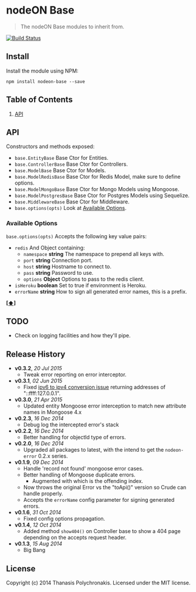 # nodeON Base

> The nodeON Base modules to inherit from.

[![Build Status](https://secure.travis-ci.org/thanpolas/nodeON-base.png?branch=master)](http://travis-ci.org/thanpolas/nodeON-base)


## Install

Install the module using NPM:

```
npm install nodeon-base --save
```

## <a name='TOC'>Table of Contents</a>

1. [API](#api)

## API

Constructors and methods exposed:

* `base.EntityBase` Base Ctor for Entities.
* `base.ControllerBase` Base Ctor for Controllers.
* `base.ModelBase` Base Ctor for Models.
* `base.ModelRedisBase` Base Ctor for Redis Model, make sure to define options.
* `base.ModelMongoBase` Base Ctor for Mongo Models using Mongoose.
* `base.ModelPostgresBase` Base Ctor for Postgres Models using Sequelize.
* `base.MiddlewareBase` Base Ctor for Middleware.
* `base.options(opts)` Look at [Available Options](#available-options).

### Available Options

`base.options(opts)` Accepts the following key value pairs:

* `redis` And Object containing:
    * `namespace` **string** The namespace to prepend all keys with.
    * `port` **string** Connection port.
    * `host` **string** Hostname to connect to.
    * `pass` **string** Password to use.
    * `options` **Object** Options to pass to the redis client.
* `isHeroku` **boolean** Set to true if environment is Heroku.
* `errorName` **string** How to sign all generated error names, this is a prefix.

**[[⬆]](#TOC)**

## TODO

* Check on logging facilities and how they'll pipe.

## Release History

- **v0.3.2**, *20 Jul 2015*
    - Tweak error reporting on error interceptor.
- **v0.3.1**, *02 Jun 2015*
    - Fixed [ipv6 to ipv4 conversion issue](https://github.com/joyent/node/issues/9195) returning addresses of "::ffff:127.0.0.1".
- **v0.3.0**, *21 Apr 2015*
    - Updated entity Mongoose error interception to match new attribute names in Mongoose 4.x
- **v0.2.3**, *16 Dec 2014*
    - Debug log the intercepted error's stack
- **v0.2.2**, *16 Dec 2014*
    - Better handling for objectId type of errors.
- **v0.2.0**, *16 Dec 2014*
    - Upgraded all packages to latest, with the intend to get the `nodeon-error` 0.2.x series.
- **v0.1.9**, *09 Dec 2014*
    - Handle 'record not found' mongoose error cases.
    - Better handling of Mongoose duplicate errors.
        - Augmented with which is the offending index.
    - Now throws the original Error vs the "toApi()" version so Crude can handle properly.
    - Accepts the `errorName` config parameter for signing generated errors.
- **v0.1.6**, *31 Oct 2014*
    - Fixed config options propagation.
- **v0.1.4**, *12 Oct 2014*
    - Added method `show404()` on Controller base to show a 404 page depending on the accepts request header.
- **v0.1.3**, *15 Aug 2014*
    - Big Bang

## License

Copyright (c) 2014 Thanasis Polychronakis. Licensed under the MIT license.
